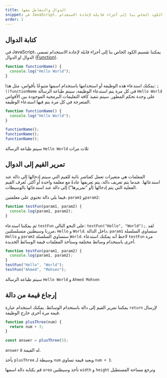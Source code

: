 ```yaml
---
title: الدوال والتعامل معها
snippet: في JavaScript، يمكننا تقسيم الكود الخاص بنا إلى أجزاء قابلة لإعادة الاستخدام
order: 1
---
```


## كتابة الدوال

في JavaScript، يمكننا تقسيم الكود الخاص بنا إلى أجزاء قابلة لإعادة الاستخدام
تسمى الدوال او الدوال
([Function](https://developer.mozilla.org/en-US/docs/Web/JavaScript/Reference/Global_Objects/Function)).

```js
function functionName() {
  console.log("Hello World");
}
```

يمكنك استدعاء هذه الوظيفة أو استخدامها باستخدام اسمها متبوعًا بأقواس، مثل هذا:
`;()functionName` في كل مرة يتم استدعاء الوظيفة، سيتم طباعة الرسالة
`Hello World` على وحدة تحكم المطور. سيتم تنفيذ كافة التعليمات البرمجية الموجودة
بين الأقواس المتعرجة في كل مرة يتم فيها استدعاء الوظيفة.

```js
function functionName() {
  console.log("Hello World");
}

functionName();
functionName();
functionName();
```

سيتم طباعة الرسالة `Hello World` ثلاث مرات

## تمرير القيم إلى الدوال

المعلمات هي متغيرات تعمل كعناصر نائبة للقيم التي سيتم إدخالها إلى دالة عند
استدعائها. عندما يتم تعريف دالة، يتم تعريفها عادةً مع معلمة واحدة أو أكثر. تُعرف
القيم الفعلية التي يتم إدخالها (أو "تمريرها") إلى دالة عند استدعائها بالوسيطات.

فيما يلي دالة تحتوي على معلمتين، `param1` و`param2`:

```js
function testFun(param1, param2) {
  console.log(param1, param2);
}
```

ثم يمكننا استدعاء `testFun` على النحو التالي: `testFun("Hello", "World");`. لقد
مررنا وسيطتين متسلسلتين، `Hello` و `World`. داخل الدالة، `param1` ستساوي السلسلة
`Hello` و `param2` ستساوي السلسلة `World`. لاحظ أنه يمكنك استدعاء `testFun` مرة
أخرى باستخدام وسائط مختلفة وستأخذ المعلمات قيمة الوسائط الجديدة.

```js
function testFun(param1, param2) {
  console.log(param1, param2);
}
testFun("Hello", "World");
testFun("Ahmed", "Mohsen");
```

سيتم طباعة الرسالة `Hello World` و `Ahmed Mohsen`

## إرجاع قيمة من دالة

يمكننا تمرير القيم إلى دالة باستخدام الوسائط. يمكنك استخدام عبارة `return`
لإرسال قيمة مرة أخرى خارج الوظيفة.

```js
function plusThree(num) {
  return num + 3;
}

const answer = plusThree(5);
```

`answer` له القيمة `8`.

يأخذ `plusThree` وسيطة لـ `num` ويعيد قيمة تساوي `num + 3`.

<div class="quiz">
قم بكتابة دالة اسمها <code>area</code> تأخذ وسيطتين <code>width</code> و <code>height</code> وترجع مساحة المستطيل
</div>
